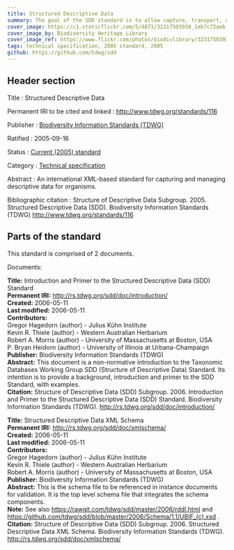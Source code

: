 ```yaml
---
title: Structured Descriptive Data
summary: The goal of the SDD standard is to allow capture, transport, caching and archiving of descriptive data (data describing a taxon or specimen), using a platform- and application-independent, international standard. Such a standard is crucial to enabling lossless porting of data between existing and future software platforms including identification, data-mining and analysis tools, and federated databases.
cover_image: https://c1.staticflickr.com/5/4871/32317503938_1eb7c72aeb_h.jpg
cover_image_by: Biodiversity Heritage Library
cover_image_ref: https://www.flickr.com/photos/biodivlibrary/32317503938
tags: technical specification, 2005 standard, 2005
github: https://github.com/tdwg/sdd
---
```


## Header section

Title
: Structured Descriptive Data

Permanent IRI to be cited and linked
: <http://www.tdwg.org/standards/116>

Publisher
: [Biodiversity Information Standards (TDWG)](https://www.tdwg.org/)

Ratified
: 2005-09-16

Status
: [Current (2005) standard](https://www.tdwg.org/standards/status-and-categories/)

Category
: [Technical specification](https://www.tdwg.org/standards/status-and-categories/)

Abstract
: An international XML-based standard for capturing and managing descriptive data for organisms.

Bibliographic citation
: Structure of Descriptive Data Subgroup. 2005. Structured Descriptive Data (SDD). Biodiversity Information Standards (TDWG) http://www.tdwg.org/standards/116

## Parts of the standard

This standard is comprised of 2 documents. 

Documents:

**Title:** Introduction and Primer to the Structured Descriptive Data (SDD) Standard\
**Permanent IRI:** <a href="https://github.com/tdwg/wiki-archive/blob/master/twiki/data/SDD/Primer/SddIntroduction.txt">http://rs.tdwg.org/sdd/doc/introduction/</a>\
**Created:** 2006-05-11\
**Last modified:** 2006-05-11\
**Contributors:**\
Gregor Hagedorn (author) - Julius Kühn Institute \
Kevin R. Thiele (author) - Western Australian Herbarium \
Robert A. Morris (author) - University of Massachusetts at Boston, USA\
P. Bryan Heidorn (author) - University of Illinois at Urbana-Champaign\
**Publisher:** Biodiversity Information Standards (TDWG)\
**Abstract:** This document is a non-normative introduction to the Taxonomic Databases Working Group SDD (Structure of Descriptive Data) Standard. Its intention is to provide a background, introduction and primer to the SDD Standard, with examples.\
**Citation:** Structure of Descriptive Data (SDD) Subgroup. 2006. Introduction and Primer to the Structured Descriptive Data (SDD) Standard. Biodiversity Information Standards (TDWG). http://rs.tdwg.org/sdd/doc/introduction/

**Title:** Structured Descriptive Data XML Schema\
**Permanent IRI:** <a href="https://github.com/tdwg/sdd/blob/master/2006/Schema/1.1/SDD.xsd">http://rs.tdwg.org/sdd/doc/xmlschema/</a>\
**Created:** 2006-05-11\
**Last modified:** 2006-05-11\
**Contributors:**\
Gregor Hagedorn (author) - Julius Kühn Institute \
Kevin R. Thiele (author) - Western Australian Herbarium \
Robert A. Morris (author) - University of Massachusetts at Boston, USA\
**Publisher:** Biodiversity Information Standards (TDWG)\
**Abstract:** This is the schema file to be referenced in instance documents for validation. It is the top level schema file that integrates the schema components. \
**Note:** See also https://rawgit.com/tdwg/sdd/master/2006/rddl.html and https://github.com/tdwg/sdd/blob/master/2006/Schema/1.1/UBIF_(c).xsd .\
**Citation:** Structure of Descriptive Data (SDD) Subgroup. 2006. Structured Descriptive Data XML Schema. Biodiversity Information Standards (TDWG). http://rs.tdwg.org/sdd/doc/xmlschema/

